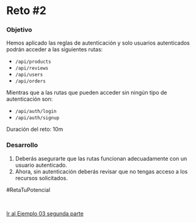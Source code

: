 # Reto #2
### Objetivo
Hemos aplicado las reglas de autenticación y solo usuarios autenticados podrán acceder a las siguientes rutas:
 - `/api/products`
 - `/api/reviews`
 - `/api/users`
 - `/api/orders`

Mientras que a las rutas que pueden acceder sin ningún tipo de autenticación son:
 - `/api/auth/login`
 - `/api/auth/signup`

Duración del reto: 10m

### Desarrollo
1. Deberás asegurarte que las rutas funcionan adecuadamente con un usuario autenticado.
2. Ahora, sin autenticación deberás revisar que no tengas acceso a los recursos solicitados.

#RetaTuPotencial

<br/>

[Ir al Ejemplo 03 segunda parte](../Ejemplo-03/Readme.md#autorización-a-través-de-permisos)